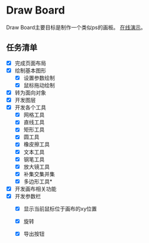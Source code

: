 # Draw Board

Draw Board主要目标是制作一个类似ps的画板。
[在线演示](https://liao123-git.github.io/drawingBoard/drawBoard/)。

## 任务清单

- [x] 完成页面布局
- [x] 绘制基本图形
    - [x] 设置参数绘制
    - [x] 鼠标拖动绘制
- [x] 转为面向对象
- [x] 开发图层
- [x] 开发各个工具
    - [x] 网格工具
    - [x] 直线工具
    - [x] 矩形工具
    - [x] 圆工具
    - [x] 橡皮擦工具
    - [x] 文本工具
    - [x] 钢笔工具
    - [x] 放大镜工具
    - [x] 补集交集并集
    - [x] 多边形工具*
- [x] 开发画布相关功能
- [x] 开发参数栏
    - [x] 显示当前鼠标位于画布的xy位置
    - [x] 旋转
    - [x] 导出按钮
 
